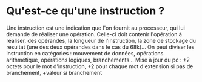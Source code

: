 # Qu'est-ce qu'une instruction ?
Une instruction est une indication que l'on fournit au processeur, qui lui demande de réaliser une opération. Celle-ci doit contenir l'opération à réaliser, des opérandes, la longueur de l'instruction, la zone de stockage du résultat (une des deux opérandes dans le cas du 68k)… On peut diviser les instruction en catégories : mouvement de données, opérations arithmétique, opérations logiques, branchements… 
Mise à jour du pc : +2 octets pour le mot d'instruction, +2 pour chaque mot d'extension si pas de branchement, +valeur si branchement